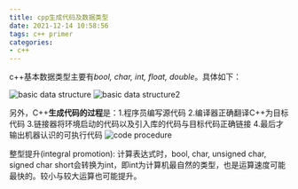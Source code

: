 ```yaml
---
title: cpp生成代码及数据类型
date: 2021-12-14 10:58:56
tags: c++ primer
categories:
- c++
---
```


c++基本数据类型主要有*bool, char, int, float, double*。具体如下：

![basic data structure](/images/12_14_2.png)
![basic data structure2](/images/12_14_3.png)

另外，C++**生成代码的过程**是：1.程序员编写源代码 2.编译器正确翻译C++为目标代码 3.链接器将环境启动的代码以及引入库的代码与目标代码正确链接 4.最后才输出机器认识的可执行代码
![code procedure](/images/12_14_1.png)

整型提升(integral promotion): 计算表达式时，bool, char, unsigned char, signed char short会转换为int，即int为计算机最自然的类型，也是运算速度可能最快的。较小与较大运算也可能提升。


